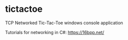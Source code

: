 # tictactoe
TCP Networked Tic-Tac-Toe windows console application

Tutorials for networking in C#:
https://16bpp.net/
